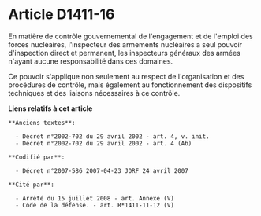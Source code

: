 # Article D1411-16

En matière de contrôle gouvernemental de l'engagement et de l'emploi des forces nucléaires, l'inspecteur des armements
nucléaires a seul pouvoir d'inspection direct et permanent, les inspecteurs généraux des armées n'ayant aucune responsabilité
dans ces domaines.

Ce pouvoir s'applique non seulement au respect de l'organisation et des procédures de contrôle, mais également au
fonctionnement des dispositifs techniques et des liaisons nécessaires à ce contrôle.

**Liens relatifs à cet article**

	**Anciens textes**:

	  - Décret n°2002-702 du 29 avril 2002 - art. 4, v. init.
	  - Décret n°2002-702 du 29 avril 2002 - art. 4 (Ab)

	**Codifié par**:

	  - Décret n°2007-586 2007-04-23 JORF 24 avril 2007

	**Cité par**:

	  - Arrêté du 15 juillet 2008 - art. Annexe (V)
	  - Code de la défense. - art. R*1411-11-12 (V)
